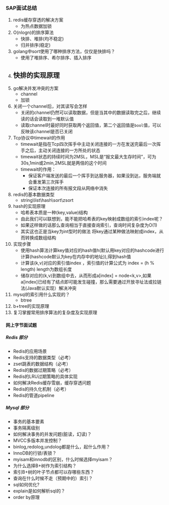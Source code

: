 ### SAP面试总结

1. redis缓存穿透的解决方案
    - 为热点数据加锁
2. O(nlogn)的排序算法
    - 快排、堆排(均不稳定)
    - 归并排序(稳定)
3. golang中sort使用了哪种排序方法，仅仅是快排吗？
    - 使用了堆排序、希尔排序、插入排序
4. 快排的实现原理
    - 
5. go解决并发冲突的方案
    - channel
    - 加锁
6. 关闭一个channel后，对其读写会怎样
    - 关闭的channel仍然可以读取数据，但是当其中的数据读取完之后，继续读的话会读取到一堆默认值
    - 读取channel时最好同时获取两个返回值，第二个返回值是`bool`值，可以反映该channel是否已关闭
7. Tcp协议中timewait的作用
    - timewait是指在Tcp四次挥手中主动关闭连接的一方在发送完最后一次挥手之后，主动关闭连接的一方所处的状态
    - timewait状态的持续时间为2MSL，MSL是“报文最大生存时间”，可为30s,1min或2min,2MSL就是两倍的这个时间
    - timewait的作用：
        - 保证客户端发送的最后一个挥手到达服务器，如果没到达，服务端就会重发第三次挥手
        - 保证本次连接的所有报文段从网络中消失
8. redis的基本数据类型
    - string\list\hash\sort\zsort
9. hash的实现原理
    - 哈希表本质是一种(key,value)结构
    - 由此我们可以联想到，能不能把哈希表的key映射成数组的索引index呢？
    - 如果这样做的话那么查询相当于直接查询索引，查询时间复杂度为O(1)
    - 其实这也正是当key为int型时的做法 将key通过某种做法映射成index，从而转换成数组结构
10. 实现步骤
    - 使用hash算法计算key值对应的hash值h(默认用key对应的hashcode进行计算(hashcode默认为key在内存中的地址)),得到hash值
    - 计算该(k,v)对应的索引值index ，索引值的计算公式为 index = (h % length) length为数组长度
    - 储存对应的(k,v)到数组中去，从而形成a[index] = node<k,v>,如果a[index]已经有了结点即可能发生碰撞，那么需要通过开放寻址法或拉链法(Java默认实现）解决冲突
10. mysql的索引用什么实现的？
    - btree
11. b+tree的实现原理
12. 复习掌握常用排序算法的复杂度及实现原理

#### 网上字节面试题
##### Redis 部分
- Redis的应用场景
- Redis支持的数据类型（必考）
- zset跳表的数据结构（必考）
- Redis的数据过期策略（必考）
- Redis的LRU过期策略的具体实现
- 如何解决Redis缓存雪崩，缓存穿透问题
- Redis的持久化机制（必考）
- Redis的管道pipeline

##### Mysql 部分
- 事务的基本要素
- 事务隔离级别
- 如何解决事务的并发问题(脏读，幻读)？
- MVCC多版本并发控制？
- binlog,redolog,undolog都是什么，起什么作用？
- InnoDB的行锁/表锁？
- myisam和innodb的区别，什么时候选择myisam？
- 为什么选择B+树作为索引结构？
- 索引B+树的叶子节点都可以存哪些东西？
- 查询在什么时候不走（预期中的）索引？
- sql如何优化?
- explain是如何解析sql的？
- order by原理
